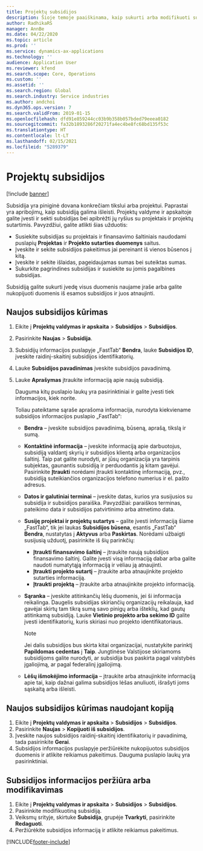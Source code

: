 ```yaml
---
title: Projektų subsidijos
description: Šioje temoje paaiškinama, kaip sukurti arba modifikuoti subsidiją.
author: RadhikaRS
manager: AnnBe
ms.date: 04/22/2020
ms.topic: article
ms.prod: ''
ms.service: dynamics-ax-applications
ms.technology: ''
audience: Application User
ms.reviewer: kfend
ms.search.scope: Core, Operations
ms.custom: ''
ms.assetid: ''
ms.search.region: Global
ms.search.industry: Service industries
ms.author: andchoi
ms.dyn365.ops.version: 7
ms.search.validFrom: 2019-01-15
ms.openlocfilehash: dfd91e859244cc03b9b358b057bded79eeea0182
ms.sourcegitcommit: fa32b1893286f20271fa4ec4be8fc68bd135f53c
ms.translationtype: HT
ms.contentlocale: lt-LT
ms.lasthandoff: 02/15/2021
ms.locfileid: "5289379"
---
```

# <a name="project-grants"></a>Projektų subsidijos

[!include [banner](../includes/banner.md)]

Subsidija yra piniginė dovana konkrečiam tikslui arba projektui. Paprastai yra apribojimų, kaip subsidiją galima išleisti. Projektų valdyme ir apskaitoje galite įvesti ir sekti subsidijas bei apibrėžti jų ryšius su projektais ir projektų sutartimis. Pavyzdžiui, galite atlikti šias užduotis:

- Susiekite subsidijas su projektais ir finansavimo šaltiniais naudodami puslapių **Projektas** ir **Projekto sutarties duomenys** saitus.
- Įveskite ir sekite subsidijos pakeitimus jai pereinant iš vienos būsenos į kitą.
- Įveskite ir sekite išlaidas, pageidaujamas sumas bei suteiktas sumas.
- Sukurkite pagrindines subsidijas ir susiekite su jomis pagalbines subsidijas.

Subsidiją galite sukurti įvedę visus duomenis naujame įraše arba galite nukopijuoti duomenis iš esamos subsidijos ir juos atnaujinti.

## <a name="create-a-new-grant"></a>Naujos subsidijos kūrimas

1. Eikite į **Projektų valdymas ir apskaita** \> **Subsidijos** \> **Subsidijos**.
2. Pasirinkite **Naujas** \> **Subsidija**.
3. Subsidijų informacijos puslapyje „FastTab“ **Bendra**, lauke **Subsidijos ID**, įveskite raidinį-skaitinį subsidijos identifikatorių.
4. Lauke **Subsidijos pavadinimas** įveskite subsidijos pavadinimą.
5. Lauke **Aprašymas** įtraukite informaciją apie naują subsidiją.

    Dauguma kitų puslapio laukų yra pasirinktiniai ir galite įvesti tiek informacijos, kiek norite.

    Toliau pateiktame sąraše aprašoma informacija, nurodyta kiekviename subsidijos informacijos puslapio „FastTab“:

    - **Bendra** – įveskite subsidijos pavadinimą, būseną, aprašą, tikslą ir sumą.
    - **Kontaktinė informacija** – įveskite informaciją apie darbuotojus, subsidiją valdantį skyrių ir subsidijos klientą arba organizacijos šaltinį. Taip pat galite nurodyti, ar jūsų organizacija yra tarpinis subjektas, gaunantis subsidiją ir perduodantis ją kitam gavėjui. Pasirinkite **Įtraukti** norėdami įtraukti kontaktinę informaciją, pvz., subsidiją suteikiančios organizacijos telefono numerius ir el. pašto adresus.
    - **Datos ir galutiniai terminai** – įveskite datas, kurios yra susijusios su subsidija ir subsidijos paraiška. Pavyzdžiai: paraiškos terminas, pateikimo data ir subsidijos patvirtinimo arba atmetimo data.
    - **Susiję projektai ir projektų sutartys** – galite įvesti informaciją šiame „FastTab“, tik jei laukas **Subsidijos būsena**, esantis „FastTab“ **Bendra**, nustatytas į **Aktyvus** arba **Paskirtas**. Norėdami užbaigti susijusią užduotį, pasirinkite iš šių parinkčių:

        - **Įtraukti finansavimo šaltinį** – įtraukite naują subsidijos finansavimo šaltinį. Galite įvesti visą informaciją dabar arba galite naudoti numatytąją informaciją ir vėliau ją atnaujinti.
        - **Įtraukti projekto sutartį** – įtraukite arba atnaujinkite projekto sutarties informaciją.
        - **Įtraukti projektą** – įtraukite arba atnaujinkite projekto informaciją.

    - **Sąranka** – įveskite atitinkančių lėšų duomenis, jei ši informacija reikalinga. Daugelis subsidijas skiriančių organizacijų reikalauja, kad gavėjai skirtų tam tikrą sumą savo pinigų arba išteklių, kad gautų atitinkamą subsidiją. Lauke **Vietinio projekto arba sekimo ID** galite įvesti identifikatorių, kuris skiriasi nuo projekto identifikatoriaus.

        > [!NOTE]
        > Jei dalis subsidijos bus skirta kitai organizacijai, nustatykite parinktį **Papildomas cedentas** į **Taip**. Jungtinėse Valstijose skiriamoms subsidijoms galite nurodyti, ar subsidija bus paskirta pagal valstybės įgaliojimą, ar pagal federalinį įgaliojimą.

    - **Lėšų išmokėjimo informacija** – įtraukite arba atnaujinkite informaciją apie tai, kaip dažnai galima subsidijos lėšas anuliuoti, išrašyti joms sąskaitą arba išleisti.

## <a name="create-a-new-grant-from-a-copy"></a>Naujos subsidijos kūrimas naudojant kopiją

1. Eikite į **Projektų valdymas ir apskaita** \> **Subsidijos** \> **Subsidijos**.
2. Pasirinkite **Naujas** \> **Kopijuoti iš subsidijos**.
3. Įveskite naujos subsidijos raidinį-skaitinį identifikatorių ir pavadinimą, tada pasirinkite **Gerai**.
4. Subsidijos informacijos puslapyje peržiūrėkite nukopijuotos subsidijos duomenis ir atlikite reikiamus pakeitimus. Dauguma puslapio laukų yra pasirinktiniai.

## <a name="view-or-modify-grant-details"></a>Subsidijos informacijos peržiūra arba modifikavimas

1. Eikite į **Projektų valdymas ir apskaita** \> **Subsidijos** \> **Subsidijos**.
2. Pasirinkite modifikuotiną subsidiją.
3. Veiksmų srityje, skirtuke **Subsidija**, grupėje **Tvarkyti**, pasirinkite **Redaguoti**.
4. Peržiūrėkite subsidijos informaciją ir atlikite reikiamus pakeitimus.


[!INCLUDE[footer-include](../includes/footer-banner.md)]